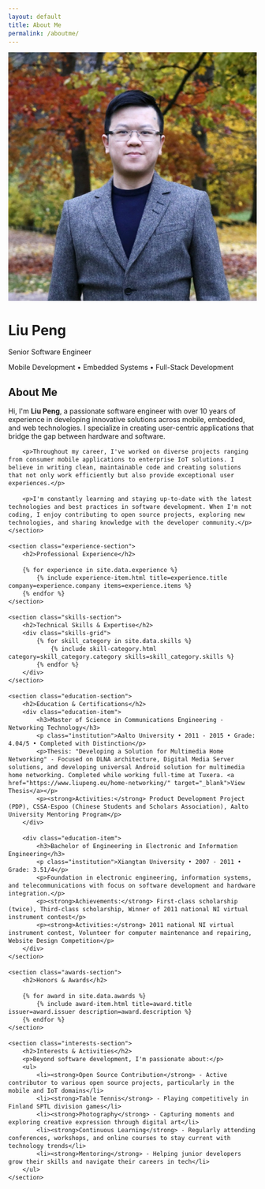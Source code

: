 ```yaml
---
layout: default
title: About Me
permalink: /aboutme/
---
```


<div class="about-hero">
    <div class="avatar-section">
        <div class="avatar">
            <img src="/assets/img/avatar.jpg" alt="Liu Peng - Senior Software Engineer" loading="eager" onerror="this.style.display='none'; this.nextElementSibling.style.display='flex';">
            <div class="avatar-fallback" style="display: none;">LP</div>
        </div>
        <h1>Liu Peng</h1>
        <p class="title">Senior Software Engineer</p>
        <p class="subtitle">Mobile Development • Embedded Systems • Full-Stack Development</p>
    </div>
</div>

<div class="about-content">
    <section class="about-section">
        <h2>About Me</h2>
        <p>Hi, I'm <strong>Liu Peng</strong>, a passionate software engineer with over 10 years of experience in developing innovative solutions across mobile, embedded, and web technologies. I specialize in creating user-centric applications that bridge the gap between hardware and software.</p>
        
        <p>Throughout my career, I've worked on diverse projects ranging from consumer mobile applications to enterprise IoT solutions. I believe in writing clean, maintainable code and creating solutions that not only work efficiently but also provide exceptional user experiences.</p>
        
        <p>I'm constantly learning and staying up-to-date with the latest technologies and best practices in software development. When I'm not coding, I enjoy contributing to open source projects, exploring new technologies, and sharing knowledge with the developer community.</p>
    </section>

    <section class="experience-section">
        <h2>Professional Experience</h2>
        
        {% for experience in site.data.experience %}
            {% include experience-item.html title=experience.title company=experience.company items=experience.items %}
        {% endfor %}
    </section>

    <section class="skills-section">
        <h2>Technical Skills & Expertise</h2>
        <div class="skills-grid">
            {% for skill_category in site.data.skills %}
                {% include skill-category.html category=skill_category.category skills=skill_category.skills %}
            {% endfor %}
        </div>
    </section>

    <section class="education-section">
        <h2>Education & Certifications</h2>
        <div class="education-item">
            <h3>Master of Science in Communications Engineering - Networking Technology</h3>
            <p class="institution">Aalto University • 2011 - 2015 • Grade: 4.04/5 • Completed with Distinction</p>
            <p>Thesis: "Developing a Solution for Multimedia Home Networking" - Focused on DLNA architecture, Digital Media Server solutions, and developing universal Android solution for multimedia home networking. Completed while working full-time at Tuxera. <a href="https://www.liupeng.eu/home-networking/" target="_blank">View Thesis</a></p>
            <p><strong>Activities:</strong> Product Development Project (PDP), CSSA-Espoo (Chinese Students and Scholars Association), Aalto University Mentoring Program</p>
        </div>
        
        <div class="education-item">
            <h3>Bachelor of Engineering in Electronic and Information Engineering</h3>
            <p class="institution">Xiangtan University • 2007 - 2011 • Grade: 3.51/4</p>
            <p>Foundation in electronic engineering, information systems, and telecommunications with focus on software development and hardware integration.</p>
            <p><strong>Achievements:</strong> First-class scholarship (twice), Third-class scholarship, Winner of 2011 national NI virtual instrument contest</p>
            <p><strong>Activities:</strong> 2011 national NI virtual instrument contest, Volunteer for computer maintenance and repairing, Website Design Competition</p>
        </div>
    </section>

    <section class="awards-section">
        <h2>Honors & Awards</h2>
        
        {% for award in site.data.awards %}
            {% include award-item.html title=award.title issuer=award.issuer description=award.description %}
        {% endfor %}
    </section>

    <section class="interests-section">
        <h2>Interests & Activities</h2>
        <p>Beyond software development, I'm passionate about:</p>
        <ul>
            <li><strong>Open Source Contribution</strong> - Active contributor to various open source projects, particularly in the mobile and IoT domains</li>
            <li><strong>Table Tennis</strong> - Playing competitively in Finland SPTL division games</li>
            <li><strong>Photography</strong> - Capturing moments and exploring creative expression through digital art</li>
            <li><strong>Continuous Learning</strong> - Regularly attending conferences, workshops, and online courses to stay current with technology trends</li>
            <li><strong>Mentoring</strong> - Helping junior developers grow their skills and navigate their careers in tech</li>
        </ul>
    </section>
</div>
